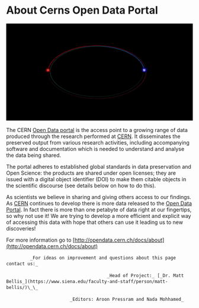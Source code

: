 # About Cerns Open Data Portal

![](.gitbook/assets/cern.gif)

The CERN [Open Data portal](http://opendata.cern.ch/) is the access point to a growing range of data produced through the research performed at [CERN](https://home.cern/). It disseminates the preserved output from various research activities, including accompanying software and documentation which is needed to understand and analyse the data being shared.

The portal adheres to established global standards in data preservation and Open Science: the products are shared under open licenses; they are issued with a digital object identifier \(DOI\) to make them citable objects in the scientific discourse \(see details below on how to do this\). 

As scientists we believe in sharing and giving others access to our findings. As [CERN](https://home.cern/) continues to develop there is more data released to the [Open Data Portal](http://opendata.cern.ch/). In fact there is more than one petabyte of data right at our fingertips, so why not use it! We are trying to develop a more efficient and explicit way of accessing this data with hope that others can use it leading us to new discoveries!

For more information go to [http://opendata.cern.ch/docs/about](http://opendata.cern.ch/docs/about)

             _For ideas on improvement and questions about this page contact us:_ 

                                          _Head of Project:_ [_Dr. Matt Bellis_](https://www.siena.edu/faculty-and-staff/person/matt-bellis/)\_\_

                            _Editors: Aroon Pressram and Nada Mohhamed_

